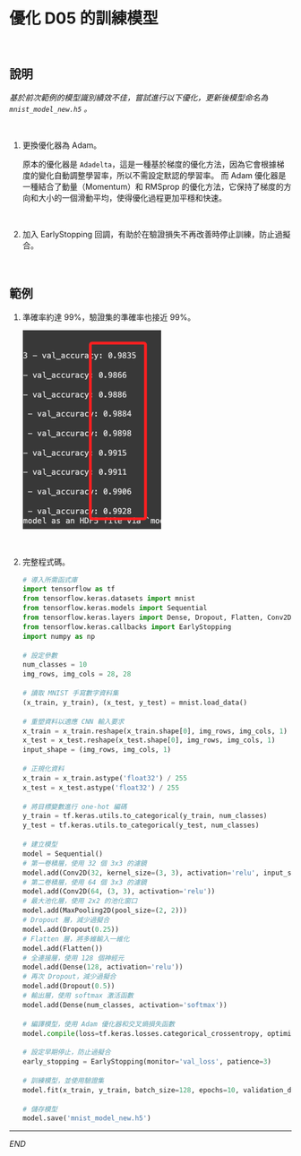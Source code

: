 # 優化 D05 的訓練模型

<br>

## 說明

_基於前次範例的模型識別績效不佳，嘗試進行以下優化，更新後模型命名為 `mnist_model_new.h5` 。_

<br>

1. 更換優化器為 Adam。

    原本的優化器是 `Adadelta`，這是一種基於梯度的優化方法，因為它會根據梯度的變化自動調整學習率，所以不需設定默認的學習率。
    而 Adam 優化器是一種結合了動量（Momentum）和 RMSprop 的優化方法，它保持了梯度的方向和大小的一個滑動平均，使得優化過程更加平穩和快速。

<br>

2. 加入 EarlyStopping 回調，有助於在驗證損失不再改善時停止訓練，防止過擬合。

<br>

## 範例

1. 準確率約達 99%，驗證集的準確率也接近 99%。

    ![](images/img_01.png)

<br>

2. 完整程式碼。

    ```python
    # 導入所需函式庫
    import tensorflow as tf
    from tensorflow.keras.datasets import mnist
    from tensorflow.keras.models import Sequential
    from tensorflow.keras.layers import Dense, Dropout, Flatten, Conv2D, MaxPooling2D
    from tensorflow.keras.callbacks import EarlyStopping
    import numpy as np

    # 設定參數
    num_classes = 10
    img_rows, img_cols = 28, 28

    # 讀取 MNIST 手寫數字資料集
    (x_train, y_train), (x_test, y_test) = mnist.load_data()

    # 重塑資料以適應 CNN 輸入要求
    x_train = x_train.reshape(x_train.shape[0], img_rows, img_cols, 1)
    x_test = x_test.reshape(x_test.shape[0], img_rows, img_cols, 1)
    input_shape = (img_rows, img_cols, 1)

    # 正規化資料
    x_train = x_train.astype('float32') / 255
    x_test = x_test.astype('float32') / 255

    # 將目標變數進行 one-hot 編碼
    y_train = tf.keras.utils.to_categorical(y_train, num_classes)
    y_test = tf.keras.utils.to_categorical(y_test, num_classes)

    # 建立模型
    model = Sequential()
    # 第一卷積層，使用 32 個 3x3 的濾鏡
    model.add(Conv2D(32, kernel_size=(3, 3), activation='relu', input_shape=input_shape))
    # 第二卷積層，使用 64 個 3x3 的濾鏡
    model.add(Conv2D(64, (3, 3), activation='relu'))
    # 最大池化層，使用 2x2 的池化窗口
    model.add(MaxPooling2D(pool_size=(2, 2)))
    # Dropout 層，減少過擬合
    model.add(Dropout(0.25))
    # Flatten 層，將多維輸入一維化
    model.add(Flatten())
    # 全連接層，使用 128 個神經元
    model.add(Dense(128, activation='relu'))
    # 再次 Dropout，減少過擬合
    model.add(Dropout(0.5))
    # 輸出層，使用 softmax 激活函數
    model.add(Dense(num_classes, activation='softmax'))

    # 編譯模型，使用 Adam 優化器和交叉熵損失函數
    model.compile(loss=tf.keras.losses.categorical_crossentropy, optimizer=tf.keras.optimizers.Adam(), metrics=['accuracy'])

    # 設定早期停止，防止過擬合
    early_stopping = EarlyStopping(monitor='val_loss', patience=3)

    # 訓練模型，並使用驗證集
    model.fit(x_train, y_train, batch_size=128, epochs=10, validation_data=(x_test, y_test), callbacks=[early_stopping])

    # 儲存模型
    model.save('mnist_model_new.h5')

    ```

---

_END_